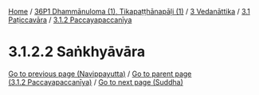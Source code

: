 
[Home](/) / [36P1 Dhammānuloma (1), Tikapaṭṭhānapāḷi (1)](../../../../36P1.md) / [3 Vedanāttika](../../../3.md) / [3.1 Paṭiccavāra](../../3.1.md) / [3.1.2 Paccayapaccanīya](../3.1.2.md)

# 3.1.2.2 Saṅkhyāvāra


[Go to previous page (Navippayutta)](3.1.2.1/Navippayutta.md) / [Go to parent page (3.1.2 Paccayapaccanīya)](../3.1.2.md) / [Go to next page (Suddha)](3.1.2.2/Suddha.md)


